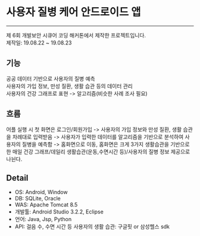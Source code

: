 
# 사용자 질병 케어 안드로이드 앱
***
제 6회 개발보안 시큐어 코딩 해커톤에서 제작한 프로젝트입니다.  
제작일: 19.08.22 ~ 19.08.23  

## 기능
공공 데이터 기반으로 사용자의 질병 예측  
사용자의 가입 정보, 만성 질환, 생활 습관 등의 데이터 관리  
사용자의 건강 그래프로 표현 -> 알고리즘(비슷한 사례 조사 필요)  

## 흐름
어플 실행 시 첫 화면은 로그인/회원가입 -> 사용자의 가입 정보와 만성 질환, 생활 습관을 차례대로 입력받음 -> 사용자가 입력한 데이터를 알고리즘을 기반으로 분석하여 사용자의 질병을 예측함 -> 홈화면으로 이동, 홈화면은 크게 3가지 생활습관을 기반으로 한 매일 건강 그래프/데일리 생활습관(운동,수면시간 등)/사용자의 질병 정보 제공으로 나뉜다.  

## Detail
- OS: Android, Window
- DB: SQLite, Oracle
- WAS: Apache Tomcat 8.5
- 개발툴: Android Studio 3.2.2, Eclipse
- 언어: Java, Jsp, Python
- API: 걸음 수, 수면 시간 등 사용자의 생활 습관: 구글핏 or 삼성헬스 sdk


